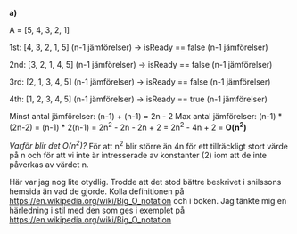 **a)**

A = [5, 4, 3, 2, 1]

1st:  [4, 3, 2, 1, 5] \(n-1 jämförelser\) -> isReady == false (n-1 jämförelser)

2nd: [3, 2, 1, 4, 5] \(n-1 jämförelser\) -> isReady == false (n-1 jämförelser)

3rd:  [2, 1, 3, 4, 5] \(n-1 jämförelser\) -> isReady == false (n-1 jämförelser)

4th:  [1, 2, 3, 4, 5] \(n-1 jämförelser\) -> isReady == true (n-1 jämförelser)

Minst antal jämförelser: (n-1) + (n-1) = 2n - 2
Max antal jämförelser: (n-1) * (2n-2) = (n-1) * 2(n-1) = 2n<sup>2</sup> - 2n - 2n + 2 = 2n<sup>2</sup> - 4n +  2 =  **O(n<sup>2</sup>)** 

_Varför blir det O(n<sup>2</sup>)?_ För att n<sup>2</sup> blir större än 4n för ett tillräckligt stort värde på n och
för att vi inte är intresserade av konstanter (2) iom att de inte påverkas av värdet n.


Här var jag nog lite otydlig. Trodde att det stod bättre beskrivet i snilssons hemsida än vad de gjorde.
Kolla definitionen på https://en.wikipedia.org/wiki/Big_O_notation och i boken.
Jag tänkte mig en härledning i stil med den som ges i exemplet på https://en.wikipedia.org/wiki/Big_O_notation


